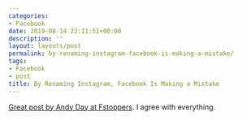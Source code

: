 ```yaml
---
categories:
- Facebook
date: 2019-08-14 22:11:51+00:00
description: ''
layout: layouts/post
permalink: by-renaming-instagram-facebook-is-making-a-mistake/
tags:
- Facebook
- post
title: By Renaming Instagram, Facebook Is Making a Mistake
---
```


<p><a href="https://fstoppers.com/originals/renaming-instagram-facebook-making-mistake-395659">Great post by Andy Day at Fstoppers</a>. I agree with everything.</p>